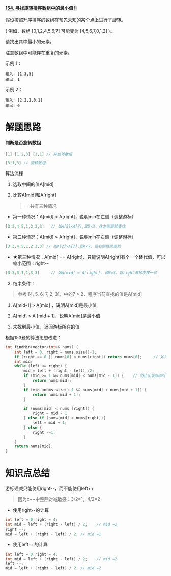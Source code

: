 #### [154. 寻找旋转排序数组中的最小值 II](https://leetcode-cn.com/problems/find-minimum-in-rotated-sorted-array-ii/)

假设按照升序排序的数组在预先未知的某个点上进行了旋转。

( 例如，数组 [0,1,2,4,5,6,7] 可能变为 [4,5,6,7,0,1,2] )。

请找出其中最小的元素。

注意数组中可能存在重复的元素。

示例 1：

```
输入: [1,3,5]
输出: 1
```


示例 2：

```
输入: [2,2,2,0,1]
输出: 0
```

# 解题思路

#### 判断是否旋转数组

```c++
[1] [1,2,3] [1,1] // 非旋转数组
```

```c++
[3,1,3]	// 旋转数组
```

算法流程

1. 选取中间的值A[mid]

2. 比较A[mid]和A[right]

   > 一共有三种情况


- 第一种情况：A[mid] < A[right]，说明min在左侧（调整游标）

```c
[3,3,4,5,1,2,3,3]	// 如A[5]<A[7],即2<3，往左侧继续查找
```

- 第二种情况：A[mid] > A[right]，说明min在右侧（调整游标）

```c
[3,3,4,5,1,2,3,3] // 如A[2]>A[7],即4<7，往右侧继续查找
```

  - ★第三种情况：A[mid] == A[right]，只能说明A[right]有个一个替代值，可以缩小范围：right--

```c++
[3,3,3,1,1,3,3]		// 如A[mid] = A[right], 即3=3，将right游标左移一位
```

3. 结束条件：

> 参考 [4, 5, 6, 7, 2, 3]，中的7 > 2，程序当前查找的值是A[mid]

1. A[mid-1] > A[mid] ，说明A[mid]是最小值
2. A[mid] > A [mid + 1]，说明A[mid]是最小值

4. 未找到最小值，返回游标所在的值

根据153题的算法思想改进：

```c++
int findMin(vector<int>& nums) {
    int left = 0, right = nums.size()-1;
    if (right == 0 || nums[0] < nums[right]) return nums[0];     // 如果是非旋转序列[1] [1,2,3] [1,1]
    int mid;
    while (left <= right) {
        mid = left + (right - left) /2;
        if (mid >= 1 && nums[mid] < nums[mid - 1]) {    // 防止出现mums[-1]
            return nums[mid];
        }
        if (mid <nums.size()-1 && nums[mid] > nums[mid + 1]) {
            return nums[mid + 1];
        }

        if (nums[mid] < nums [right]) {
            right = mid - 1;
        } else if (nums[mid] > nums[right]){
            left = mid + 1;
        } else {
            right -=1;
        }
    }
    return nums[mid];
}
```



# 知识点总结

游标递减只能使用right--，而不能使用left++

> 因为c++中整除对减敏感：3/2=1，4/2=2

- 使用right--的计算

```c++
int left = 0,right = 4;
int mid = left + (right - left) / 2;	// mid =2
right --;
mid = left + (right - left) / 2; // mid =1
```

- 使用left++的计算

```c++
int left = 0,right = 4;
int mid = left + (right - left) / 2;	// mid =2
left --;
mid = left + (right - left) / 2; // mid =2
```

